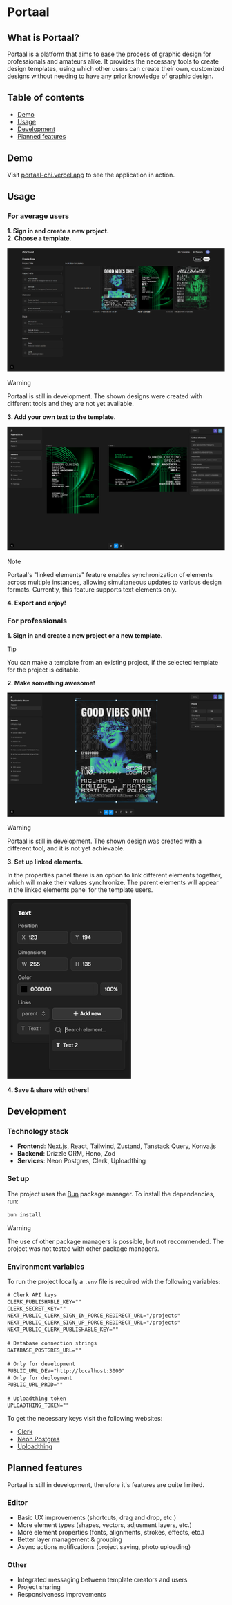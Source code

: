 # Portaal

## What is Portaal?

Portaal is a platform that aims to ease the process of graphic design for professionals and amateurs alike. It provides the necessary tools to create design templates, using which other users can create their own, customized designs without needing to have any prior knowledge of graphic design.

## Table of contents

- [Demo](#demo)
- [Usage](#usage)
- [Development](#development)
- [Planned features](#planned-features)

## Demo

Visit [portaal-chi.vercel.app](https://portaal-chi.vercel.app/) to see the application in action.

## Usage

### For average users

**1. Sign in and create a new project.**\
**2. Choose a template.**

![Template-selector](./Readme%20pictures/newProject.png)

> [!WARNING]
> Portaal is still in development. The shown designs were created with different tools and they are not yet available.

**3. Add your own text to the template.**

![normal mode](./Readme%20pictures/normal.png)

> [!NOTE]
> Portaal's "linked elements" feature enables synchronization of elements across multiple instances, allowing simultaneous updates to various design formats. Currently, this feature supports text elements only.

**4. Export and enjoy!**

### For professionals

**1. Sign in and create a new project or a new template.**

> [!TIP]
> You can make a template from an existing project, if the selected template for the project is editable.

**2. Make something awesome!**

![design mode](./Readme%20pictures/designer.png)

> [!WARNING]
> Portaal is still in development. The shown design was created with a different tool, and it is not yet achievable.

**3. Set up linked elements.**

In the properties panel there is an option to link different elements together, which will make their values synchronize. The parent elements will appear in the linked elements panel for the template users.

![linked elements](./Readme%20pictures/linkedElements.png)

**4. Save & share with others!**

## Development

### Technology stack

- **Frontend**: Next.js, React, Tailwind, Zustand, Tanstack Query, Konva.js
- **Backend**: Drizzle ORM, Hono, Zod
- **Services**: Neon Postgres, Clerk, Uploadthing

### Set up

The project uses the [Bun](https://bun.sh/) package manager. To install the dependencies, run:

```bash
bun install
```

> [!WARNING]
> The use of other package managers is possible, but not recommended. The project was not tested with other package managers.

### Environment variables

To run the project locally a `.env` file is required with the following variables:

```dotenv
# Clerk API keys
CLERK_PUBLISHABLE_KEY=""
CLERK_SECRET_KEY=""
NEXT_PUBLIC_CLERK_SIGN_IN_FORCE_REDIRECT_URL="/projects"
NEXT_PUBLIC_CLERK_SIGN_UP_FORCE_REDIRECT_URL="/projects"
NEXT_PUBLIC_CLERK_PUBLISHABLE_KEY=""

# Database connection strings
DATABASE_POSTGRES_URL=""

# Only for development
PUBLIC_URL_DEV="http://localhost:3000"
# Only for deployment
PUBLIC_URL_PROD=""

# Uploadthing token
UPLOADTHING_TOKEN=""
```

To get the necessary keys visit the following websites:

- [Clerk](https://clerk.dev/)
- [Neon Postgres](https://neon.tech/)
- [Uploadthing](https://uploadthing.com/)

## Planned features

Portaal is still in development, therefore it's features are quite limited.

### Editor

- Basic UX improvements (shortcuts, drag and drop, etc.)
- More element types (shapes, vectors, adjusment layers, etc.)
- More element properties (fonts, alignments, strokes, effects, etc.)
- Better layer management & grouping
- Async actions notifications (project saving, photo uploading)

### Other

- Integrated messaging between template creators and users
- Project sharing
- Responsiveness improvements
